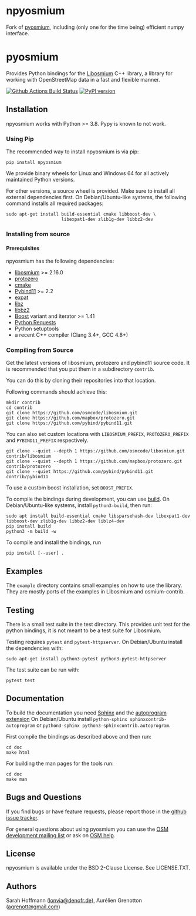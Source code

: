 # npyosmium

Fork of [pyosmium](https://github.com/osmcode/pyosmium), including (only one for the time being) efficient numpy interface.

# pyosmium

Provides Python bindings for the [Libosmium](https://github.com/osmcode/libosmium) C++
library, a library for working with OpenStreetMap data in a fast and flexible
manner.

[![Github Actions Build Status](https://github.com/agrenott/npyosmium/workflows/CI/badge.svg)](https://github.com/agrenott/nyosmium/actions?query=workflow%3ACI)
[![PyPI version](https://badge.fury.io/py/npyosmium.svg)](https://badge.fury.io/py/npyosmium)

## Installation

npyosmium works with Python >= 3.8. Pypy is known to not work.

### Using Pip

The recommended way to install npyosmium is via pip:

    pip install npyosmium

We provide binary wheels for Linux and Windows 64 for all actively
maintained Python versions.

For other versions, a source wheel is provided. Make sure to install all
external dependencies first. On Debian/Ubuntu-like systems, the following
command installs all required packages:

    sudo apt-get install build-essential cmake libboost-dev \
                         libexpat1-dev zlib1g-dev libbz2-dev


### Installing from source

#### Prerequisites

npyosmium has the following dependencies:

 * [libosmium](https://github.com/osmcode/libosmium) >= 2.16.0
 * [protozero](https://github.com/mapbox/protozero)
 * [cmake](https://cmake.org/)
 * [Pybind11](https://github.com/pybind/pybind11) >= 2.2
 * [expat](https://libexpat.github.io/)
 * [libz](https://www.zlib.net/)
 * [libbz2](https://www.sourceware.org/bzip2/)
 * [Boost](https://www.boost.org/) variant and iterator >= 1.41
 * [Python Requests](https://docs.python-requests.org/en/master/)
 * Python setuptools
 * a recent C++ compiler (Clang 3.4+, GCC 4.8+)

### Compiling from Source

Get the latest versions of libosmium, protozero and pybind11 source code. It is
recommended that you put them in a subdirectory `contrib`. 

You can do this by cloning their repositories into that location.

Following commands should achieve this:

```
mkdir contrib
cd contrib
git clone https://github.com/osmcode/libosmium.git
git clone https://github.com/mapbox/protozero.git
git clone https://github.com/pybind/pybind11.git
```

You can also set custom locations with `LIBOSMIUM_PREFIX`, `PROTOZERO_PREFIX` and
`PYBIND11_PREFIX` respectively.

```
git clone --quiet --depth 1 https://github.com/osmcode/libosmium.git contrib/libosmium
git clone --quiet --depth 1 https://github.com/mapbox/protozero.git contrib/protozero
git clone --quiet https://github.com/pybind/pybind11.git contrib/pybind11
```

To use a custom boost installation, set `BOOST_PREFIX`.

To compile the bindings during development, you can use
[build](https://pypa-build.readthedocs.io/en/stable/).
On Debian/Ubuntu-like systems, install `python3-build`, then
run:

```
sudo apt install build-essential cmake libsparsehash-dev libexpat1-dev libboost-dev zlib1g-dev libbz2-dev liblz4-dev
pip install build
python3 -m build -w
```

To compile and install the bindings, run

    pip install [--user] .


## Examples

The `example` directory contains small examples on how to use the library.
They are mostly ports of the examples in Libosmium and osmium-contrib.


## Testing

There is a small test suite in the test directory. This provides unit
test for the python bindings, it is not meant to be a test suite for Libosmium.

Testing requires `pytest` and `pytest-httpserver`. On Debian/Ubuntu install
the dependencies with:

    sudo apt-get install python3-pytest python3-pytest-httpserver

The test suite can be run with:

    pytest test


## Documentation

To build the documentation you need [Sphinx](http://sphinx-doc.org/)
and the [autoprogram extension](https://pythonhosted.org/sphinxcontrib-autoprogram/)
On Debian/Ubuntu install `python-sphinx sphinxcontrib-autoprogram`
or `python3-sphinx python3-sphinxcontrib.autoprogram`.

First compile the bindings as described above and then run:

    cd doc
    make html

For building the man pages for the tools run:

    cd doc
    make man

## Bugs and Questions

If you find bugs or have feature requests, please report those in the
[github issue tracker](https://github.com/agrenott/npyosmium/issues/).

For general questions about using pyosmium you can use the
[OSM development mailing list](https://lists.openstreetmap.org/listinfo/dev)
or ask on [OSM help](https://help.openstreetmap.org/).

## License

npyosmium is available under the BSD 2-Clause License. See LICENSE.TXT.

## Authors

Sarah Hoffmann (lonvia@denofr.de), Aurélien Grenotton (agrenott@gmail.com)
